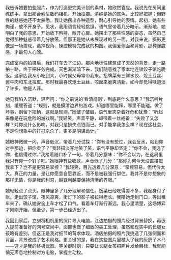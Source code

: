 我告诉她要拍些照片，作为打造更完美计划的素材，她欣然答应。我说先在房间里练练手，拿出那台索尼数码相机，开始拍摄。清纯是她的底色，比较好把握；但野性的魅惑她还不太熟悉。我让她摆出各种造型，耐心引导她的表情。起初，她有些拘谨，放不开身子。见状，我用语言轻轻挑逗，语气里带着几分暗示。渐渐地，她明白了我的意思，开始放下矜持，敞开心扉。她摆出了那些性感的姿态，虽然自己觉得那种魅惑带着几分放荡，但那正是她从未展现过的另一面。对我来说，摄影更像是一场游戏，选择视角、操控模特完成我的构图。我偏爱侧面和背影，那种朦胧感，才最勾人心魄。

完成室内的拍摄后，我们打车去了江边。那片地标性建筑成了天然的背景，走一路拍一路，终于把任务完成。天色渐渐暗下来，我们随意找了家本地连锁饺子馆吃晚饭。这家店我从小吃到大，小时候父母常带我来。招牌菜有三鲜水饺、炝土豆丝、酱牛肉和东北拉皮。那时我最喜欢炝土豆丝，咬起来脆爽清新。如今却觉得味道淡了许多，物是人非。

她见我陷入沉默，轻声问：“你之前说的‘看清规则’，到底是什么意思？”我沉吟片刻，缓缓答道：“规则，就是摸清边界的游戏。知道哪里能踩，哪里不能碰。做了坏事，别留下把柄，这就是规则。”她皱了皱眉，语气里夹杂着好奇和犹豫：“听起来像是在玩危险的游戏啊。”我轻笑，声音平静，却带着一丝戒备：“失败了又怎样？对你没什么影响，对我只是损失点钱而已。对手能拿我怎么样？现在这社会，不是你想象中的打打杀杀了，更多是阴谋诡计。”

她眼神微微一闪，声音低沉，带着几分试探：“你有没有想过，我会反水，站到你对手那边，把你卖了？”我轻描淡写地笑了笑，语气平静却坚定：“你不会，我选了你，也信得过你。”我接着随口补了一句，带着几分意味：“你不会以为，在这局里我只有你一个钉子吧。”她眼神有些收敛，声音低了几分：“那你为何今天没直接把我拿下？岂不是更容易掌控？”我轻笑，目光透着几分深意：“掌控容易，但代价太大。真正的力量，是让你愿意自愿靠近，而不是被我强行绑住。我并不是你想象的那样无情，你是我的利刃，越锋利越要保持清晰的界限。”

她轻轻点了点头，眼神里多了几分理解和信任。饭菜已经吃得差不多，我起身付了账。走出饺子馆，夜风凉爽，街灯下的影子被拉得老长。我陪她走到门口，等出租车来了，确认她安全上车才松了口气。看着车灯渐行渐远，我心里清楚，这场博弈才刚刚开始，但至少，第一步已经迈出了。

我回到家后，立刻将相机里的照片导入电脑。江边拍摄的照片经过背景替换，再嵌入提前准备好的网号空间中，面部也做了细致的美工处理，虽然和现实中的长腿女孩略有差别，但这正是我对细节的苛求体现。酒店拍摄的照片我挑选了几张侧面和背面，背景改成了艺术风格。更关键的是，我在这些图片里植入了我的灰鸽子木马——这才是我的终极武器。等关键时刻，只要让长腿女孩把照片发给目标，我就能悄无声息地控制对方电脑，掌握主动权。
